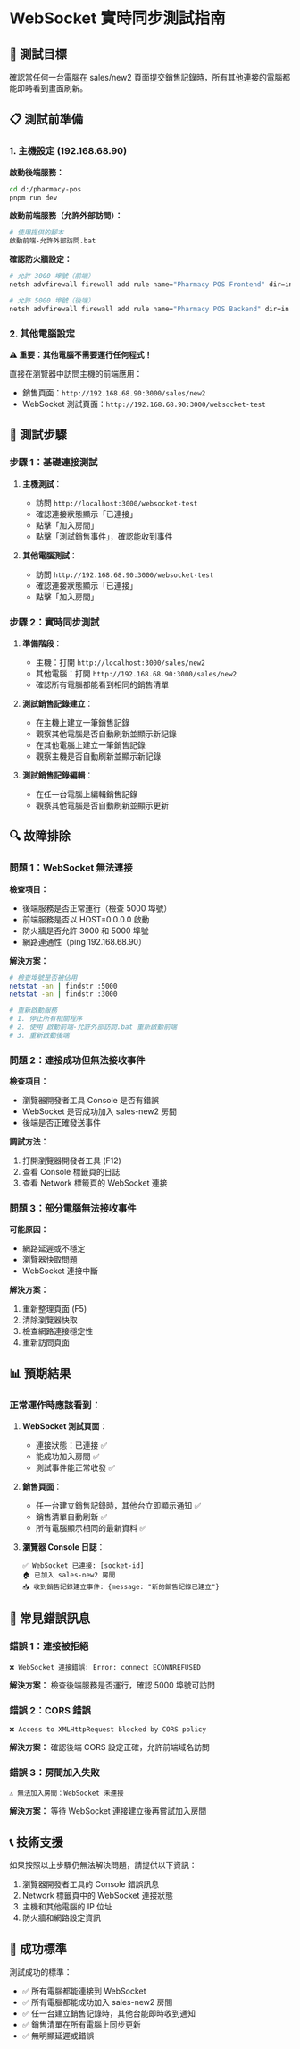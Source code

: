 # WebSocket 實時同步測試指南

## 🎯 測試目標
確認當任何一台電腦在 sales/new2 頁面提交銷售記錄時，所有其他連接的電腦都能即時看到畫面刷新。

## 📋 測試前準備

### 1. 主機設定 (192.168.68.90)

**啟動後端服務：**
```bash
cd d:/pharmacy-pos
pnpm run dev
```

**啟動前端服務（允許外部訪問）：**
```bash
# 使用提供的腳本
啟動前端-允許外部訪問.bat
```

**確認防火牆設定：**
```bash
# 允許 3000 埠號（前端）
netsh advfirewall firewall add rule name="Pharmacy POS Frontend" dir=in action=allow protocol=TCP localport=3000

# 允許 5000 埠號（後端）
netsh advfirewall firewall add rule name="Pharmacy POS Backend" dir=in action=allow protocol=TCP localport=5000
```

### 2. 其他電腦設定

**⚠️ 重要：其他電腦不需要運行任何程式！**

直接在瀏覽器中訪問主機的前端應用：
- 銷售頁面：`http://192.168.68.90:3000/sales/new2`
- WebSocket 測試頁面：`http://192.168.68.90:3000/websocket-test`

## 🧪 測試步驟

### 步驟 1：基礎連接測試

1. **主機測試**：
   - 訪問 `http://localhost:3000/websocket-test`
   - 確認連接狀態顯示「已連接」
   - 點擊「加入房間」
   - 點擊「測試銷售事件」，確認能收到事件

2. **其他電腦測試**：
   - 訪問 `http://192.168.68.90:3000/websocket-test`
   - 確認連接狀態顯示「已連接」
   - 點擊「加入房間」

### 步驟 2：實時同步測試

1. **準備階段**：
   - 主機：打開 `http://localhost:3000/sales/new2`
   - 其他電腦：打開 `http://192.168.68.90:3000/sales/new2`
   - 確認所有電腦都能看到相同的銷售清單

2. **測試銷售記錄建立**：
   - 在主機上建立一筆銷售記錄
   - 觀察其他電腦是否自動刷新並顯示新記錄
   - 在其他電腦上建立一筆銷售記錄
   - 觀察主機是否自動刷新並顯示新記錄

3. **測試銷售記錄編輯**：
   - 在任一台電腦上編輯銷售記錄
   - 觀察其他電腦是否自動刷新並顯示更新

## 🔍 故障排除

### 問題 1：WebSocket 無法連接

**檢查項目：**
- 後端服務是否正常運行（檢查 5000 埠號）
- 前端服務是否以 HOST=0.0.0.0 啟動
- 防火牆是否允許 3000 和 5000 埠號
- 網路連通性（ping 192.168.68.90）

**解決方案：**
```bash
# 檢查埠號是否被佔用
netstat -an | findstr :5000
netstat -an | findstr :3000

# 重新啟動服務
# 1. 停止所有相關程序
# 2. 使用 啟動前端-允許外部訪問.bat 重新啟動前端
# 3. 重新啟動後端
```

### 問題 2：連接成功但無法接收事件

**檢查項目：**
- 瀏覽器開發者工具 Console 是否有錯誤
- WebSocket 是否成功加入 sales-new2 房間
- 後端是否正確發送事件

**調試方法：**
1. 打開瀏覽器開發者工具 (F12)
2. 查看 Console 標籤頁的日誌
3. 查看 Network 標籤頁的 WebSocket 連接

### 問題 3：部分電腦無法接收事件

**可能原因：**
- 網路延遲或不穩定
- 瀏覽器快取問題
- WebSocket 連接中斷

**解決方案：**
1. 重新整理頁面 (F5)
2. 清除瀏覽器快取
3. 檢查網路連接穩定性
4. 重新訪問頁面

## 📊 預期結果

### 正常運作時應該看到：

1. **WebSocket 測試頁面**：
   - 連接狀態：已連接 ✅
   - 能成功加入房間 ✅
   - 測試事件能正常收發 ✅

2. **銷售頁面**：
   - 任一台建立銷售記錄時，其他台立即顯示通知 ✅
   - 銷售清單自動刷新 ✅
   - 所有電腦顯示相同的最新資料 ✅

3. **瀏覽器 Console 日誌**：
   ```
   ✅ WebSocket 已連接: [socket-id]
   🏠 已加入 sales-new2 房間
   📥 收到銷售記錄建立事件: {message: "新的銷售記錄已建立"}
   ```

## 🚨 常見錯誤訊息

### 錯誤 1：連接被拒絕
```
❌ WebSocket 連接錯誤: Error: connect ECONNREFUSED
```
**解決方案：** 檢查後端服務是否運行，確認 5000 埠號可訪問

### 錯誤 2：CORS 錯誤
```
❌ Access to XMLHttpRequest blocked by CORS policy
```
**解決方案：** 確認後端 CORS 設定正確，允許前端域名訪問

### 錯誤 3：房間加入失敗
```
⚠️ 無法加入房間：WebSocket 未連接
```
**解決方案：** 等待 WebSocket 連接建立後再嘗試加入房間

## 📞 技術支援

如果按照以上步驟仍無法解決問題，請提供以下資訊：

1. 瀏覽器開發者工具的 Console 錯誤訊息
2. Network 標籤頁中的 WebSocket 連接狀態
3. 主機和其他電腦的 IP 位址
4. 防火牆和網路設定資訊

## 🎉 成功標準

測試成功的標準：
- ✅ 所有電腦都能連接到 WebSocket
- ✅ 所有電腦都能成功加入 sales-new2 房間
- ✅ 任一台建立銷售記錄時，其他台能即時收到通知
- ✅ 銷售清單在所有電腦上同步更新
- ✅ 無明顯延遲或錯誤